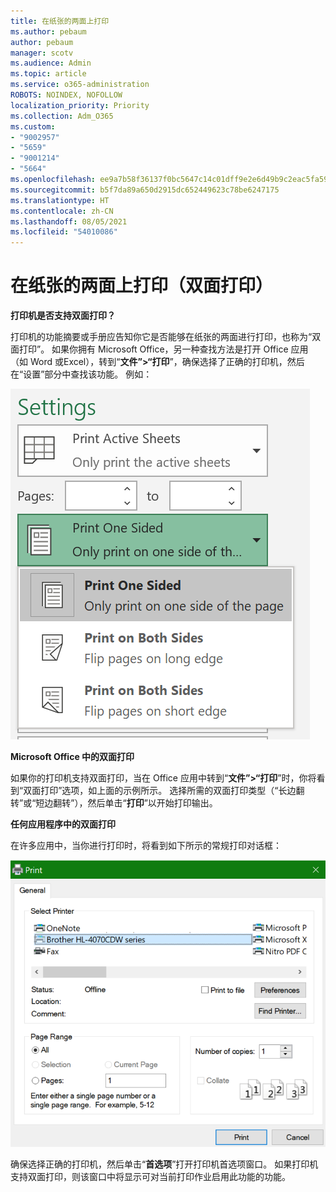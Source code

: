 ```yaml
---
title: 在纸张的两面上打印
ms.author: pebaum
author: pebaum
manager: scotv
ms.audience: Admin
ms.topic: article
ms.service: o365-administration
ROBOTS: NOINDEX, NOFOLLOW
localization_priority: Priority
ms.collection: Adm_O365
ms.custom:
- "9002957"
- "5659"
- "9001214"
- "5664"
ms.openlocfilehash: ee9a7b58f36137f0bc5647c14c01dff9e2e6d49b9c2eac5fa5996c258fbafbb7
ms.sourcegitcommit: b5f7da89a650d2915dc652449623c78be6247175
ms.translationtype: HT
ms.contentlocale: zh-CN
ms.lasthandoff: 08/05/2021
ms.locfileid: "54010086"
---
```

# <a name="printing-on-both-sides-of-paper-duplex-printing"></a>在纸张的两面上打印（双面打印）

**打印机是否支持双面打印？**

打印机的功能摘要或手册应告知你它是否能够在纸张的两面进行打印，也称为“双面打印”。 如果你拥有 Microsoft Office，另一种查找方法是打开 Office 应用（如 Word 或Excel），转到“**文件”>“打印**”，确保选择了正确的打印机，然后在“设置”部分中查找该功能。 例如： 

![打印机设置](media/print-settings.png)

**Microsoft Office 中的双面打印**

如果你的打印机支持双面打印，当在 Office 应用中转到“**文件”>“打印**”时，你将看到“双面打印”选项，如上面的示例所示。  选择所需的双面打印类型（“长边翻转”或“短边翻转”），然后单击“**打印**”以开始打印输出。

**任何应用程序中的双面打印**

在许多应用中，当你进行打印时，将看到如下所示的常规打印对话框： 

![打印对话框](media/print-dialog.png)

确保选择正确的打印机，然后单击“**首选项**”打开打印机首选项窗口。 如果打印机支持双面打印，则该窗口中将显示可对当前打印作业启用此功能的功能。
